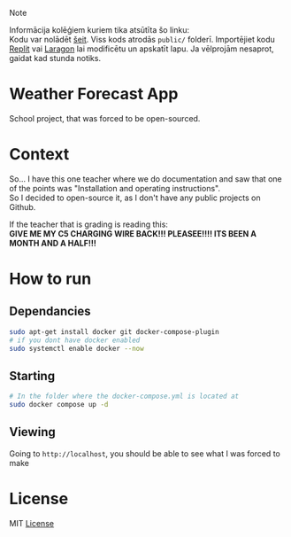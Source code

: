 > [!NOTE] 
> Informācija kolēģiem kuriem tika atsūtīta šo linku:  
> Kodu var nolādēt [šeit](https://github.com/Smiltent/forecast/archive/refs/heads/main.zip).
> Viss kods atrodās `public/` folderī. Importējiet kodu [Replit](https://replit.com/) vai [Laragon](https://laragon.org/download/) lai modificētu un apskatīt lapu.
> Ja vēlprojām nesaprot, gaidat kad stunda notiks.

# Weather Forecast App
School project, that was forced to be open-sourced.  

# Context
So... I have this one teacher where we do documentation and saw that one of the points was "Installation and operating instructions".   
So I decided to open-source it, as I don't have any public projects on Github.

If the teacher that is grading is reading this:  
**GIVE ME MY C5 CHARGING WIRE BACK!!! PLEASEE!!!! ITS BEEN A MONTH AND A HALF!!!**
# How to run
## Dependancies
```bash
sudo apt-get install docker git docker-compose-plugin
# if you dont have docker enabled
sudo systemctl enable docker --now
```
## Starting
```bash
# In the folder where the docker-compose.yml is located at
sudo docker compose up -d
```
## Viewing
Going to `http://localhost`, you should be able to see what I was forced to make
# License
MIT [License](LICENSE)
